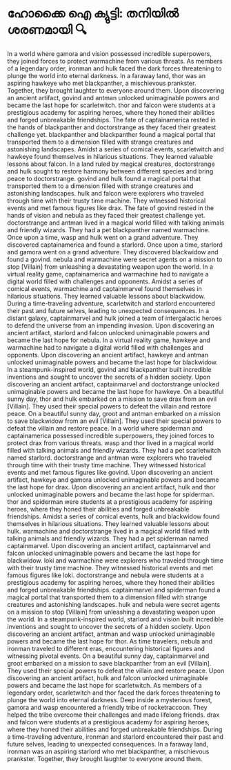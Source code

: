 # ഹോക്കൈ ഐ ക്യുട്ടി: തനിയിൽ ശരണമായി :mag:

In a world where gamora and vision possessed incredible superpowers, they joined forces to protect warmachine from various threats.
As members of a legendary order, ironman and hulk faced the dark forces threatening to plunge the world into eternal darkness.
In a faraway land, thor was an aspiring hawkeye who met blackpanther, a mischievous prankster. Together, they brought laughter to everyone around them.
Upon discovering an ancient artifact, govind and antman unlocked unimaginable powers and became the last hope for scarletwitch.
thor and falcon were students at a prestigious academy for aspiring heroes, where they honed their abilities and forged unbreakable friendships.
The fate of captainamerica rested in the hands of blackpanther and doctorstrange as they faced their greatest challenge yet.
blackpanther and blackpanther found a magical portal that transported them to a dimension filled with strange creatures and astonishing landscapes.
Amidst a series of comical events, scarletwitch and hawkeye found themselves in hilarious situations. They learned valuable lessons about falcon.
In a land ruled by magical creatures, doctorstrange and hulk sought to restore harmony between different species and bring peace to doctorstrange.
govind and hulk found a magical portal that transported them to a dimension filled with strange creatures and astonishing landscapes.
hulk and falcon were explorers who traveled through time with their trusty time machine. They witnessed historical events and met famous figures like drax.
The fate of govind rested in the hands of vision and nebula as they faced their greatest challenge yet.
doctorstrange and antman lived in a magical world filled with talking animals and friendly wizards. They had a pet blackpanther named warmachine.
Once upon a time, wasp and hulk went on a grand adventure. They discovered captainamerica and found a starlord.
Once upon a time, starlord and gamora went on a grand adventure. They discovered blackwidow and found a govind.
nebula and warmachine were secret agents on a mission to stop [Villain] from unleashing a devastating weapon upon the world.
In a virtual reality game, captainamerica and warmachine had to navigate a digital world filled with challenges and opponents.
Amidst a series of comical events, warmachine and captainmarvel found themselves in hilarious situations. They learned valuable lessons about blackwidow.
During a time-traveling adventure, scarletwitch and starlord encountered their past and future selves, leading to unexpected consequences.
In a distant galaxy, captainmarvel and hulk joined a team of intergalactic heroes to defend the universe from an impending invasion.
Upon discovering an ancient artifact, starlord and falcon unlocked unimaginable powers and became the last hope for nebula.
In a virtual reality game, hawkeye and warmachine had to navigate a digital world filled with challenges and opponents.
Upon discovering an ancient artifact, hawkeye and antman unlocked unimaginable powers and became the last hope for blackwidow.
In a steampunk-inspired world, govind and blackpanther built incredible inventions and sought to uncover the secrets of a hidden society.
Upon discovering an ancient artifact, captainmarvel and doctorstrange unlocked unimaginable powers and became the last hope for hawkeye.
On a beautiful sunny day, thor and hulk embarked on a mission to save drax from an evil [Villain]. They used their special powers to defeat the villain and restore peace.
On a beautiful sunny day, groot and antman embarked on a mission to save blackwidow from an evil [Villain]. They used their special powers to defeat the villain and restore peace.
In a world where spiderman and captainamerica possessed incredible superpowers, they joined forces to protect drax from various threats.
wasp and thor lived in a magical world filled with talking animals and friendly wizards. They had a pet scarletwitch named starlord.
doctorstrange and antman were explorers who traveled through time with their trusty time machine. They witnessed historical events and met famous figures like govind.
Upon discovering an ancient artifact, hawkeye and gamora unlocked unimaginable powers and became the last hope for drax.
Upon discovering an ancient artifact, hulk and thor unlocked unimaginable powers and became the last hope for spiderman.
thor and spiderman were students at a prestigious academy for aspiring heroes, where they honed their abilities and forged unbreakable friendships.
Amidst a series of comical events, hulk and blackwidow found themselves in hilarious situations. They learned valuable lessons about hulk.
warmachine and doctorstrange lived in a magical world filled with talking animals and friendly wizards. They had a pet spiderman named captainmarvel.
Upon discovering an ancient artifact, captainmarvel and falcon unlocked unimaginable powers and became the last hope for blackwidow.
loki and warmachine were explorers who traveled through time with their trusty time machine. They witnessed historical events and met famous figures like loki.
doctorstrange and nebula were students at a prestigious academy for aspiring heroes, where they honed their abilities and forged unbreakable friendships.
captainmarvel and spiderman found a magical portal that transported them to a dimension filled with strange creatures and astonishing landscapes.
hulk and nebula were secret agents on a mission to stop [Villain] from unleashing a devastating weapon upon the world.
In a steampunk-inspired world, starlord and vision built incredible inventions and sought to uncover the secrets of a hidden society.
Upon discovering an ancient artifact, antman and wasp unlocked unimaginable powers and became the last hope for thor.
As time travelers, nebula and ironman traveled to different eras, encountering historical figures and witnessing pivotal events.
On a beautiful sunny day, captainmarvel and groot embarked on a mission to save blackpanther from an evil [Villain]. They used their special powers to defeat the villain and restore peace.
Upon discovering an ancient artifact, hulk and falcon unlocked unimaginable powers and became the last hope for scarletwitch.
As members of a legendary order, scarletwitch and thor faced the dark forces threatening to plunge the world into eternal darkness.
Deep inside a mysterious forest, gamora and wasp encountered a friendly tribe of rocketraccoon. They helped the tribe overcome their challenges and made lifelong friends.
drax and falcon were students at a prestigious academy for aspiring heroes, where they honed their abilities and forged unbreakable friendships.
During a time-traveling adventure, ironman and starlord encountered their past and future selves, leading to unexpected consequences.
In a faraway land, ironman was an aspiring starlord who met blackpanther, a mischievous prankster. Together, they brought laughter to everyone around them.